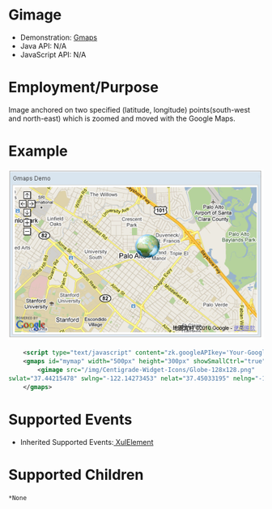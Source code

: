 

# Gimage

- Demonstration:
  [Gmaps](http://www.zkoss.org/zkdemo/reporting/google_map)
- Java API: N/A
- JavaScript API: N/A


# Employment/Purpose

Image anchored on two specified (latitude, longitude) points(south-west
and north-east) which is zoomed and moved with the Google Maps.

# Example

![](/zk_component_ref/images/ZKComRef_Gimage_Example.png)

```xml
    <script type="text/javascript" content="zk.googleAPIkey='Your-Google-API-Key'"/>
    <gmaps id="mymap" width="500px" height="300px" showSmallCtrl="true">
        <gimage src="/img/Centigrade-Widget-Icons/Globe-128x128.png" 
swlat="37.44215478" swlng="-122.14273453" nelat="37.45033195" nelng="-122.13191986"/>
    </gmaps>
```

# Supported Events

- Inherited Supported Events:[ XulElement]({{site.baseurl}}/zk_component_ref/xulelement#Supported_Events) 

# Supported Children

`*None`

